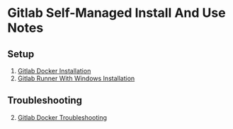 # Gitlab Self-Managed Install And Use Notes

## Setup
1. [Gitlab Docker Installation](https://github.com/erkankamazoglu/GitlabNotes/tree/main/Gitlab-Docker-Install)
2. [Gitlab Runner With Windows Installation](https://github.com/erkankamazoglu/GitlabNotes/tree/main/Gitlab-Runner-Install)

## Troubleshooting
2. [Gitlab Docker Troubleshooting](https://github.com/erkankamazoglu/GitlabNotes/tree/main/Gitlab-Docker-Troubleshooting)